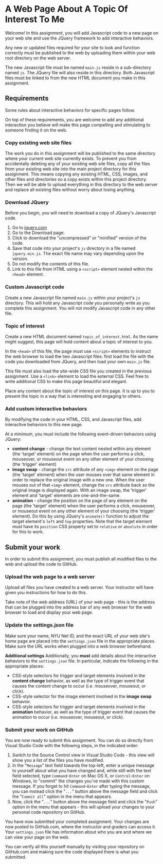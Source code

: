 # A Web Page About A Topic Of Interest To Me

Welcome! In this assignment, you will add Javascript code to a new page on your web site and use the JQuery framework to add interactive behaviors.

Any new or updated files required for your site to look and function correctly must be published to the web by uploading them within your web root directory on the web server.

The new Javascript file must be named `main.js` reside in a sub-directory named `js`. The JQuery file will also reside in this directory. Both Javascript files must be linked to from the new HTML document you make in this assignment.

## Requirements

Some rules about interactive behaviors for specific pages follow.

On top of these requirements, you are welcome to add any additional interaction you believe will make this page compelling and stimulating to someone finding it on the web.

### Copy existing web site files

The work you do in this assignment will be published to the same directory where your current web site currently exists. To prevent you from accidentally deleting any of your existing web site files, copy all the files from your existing web site into the main project directory for this assignment. This means copying any existing HTML, CSS, images, and other files and directories so a copy exists within this project directory. Then we will be able to upload everything in this directory to the web server and replace all existing files without worry about losing anything.

### Download JQuery

Before you begin, you will need to download a copy of JQuery's Javascript code.

1. Go to [jquery.com](https://jquery.com/)
1. Go to the Download page.
1. Click to download the "uncompressed" or "minified" version of the code.
1. Save that code into your project's `js` directory in a file named `jquery.min.js`. The exact file name may vary depending upon the version.
1. Do not modify the contents of this file.
1. Link to this file from HTML using a `<script>` element nested within the `<head>` element.

### Custom Javascript code

Create a new Javascript file named `main.js` within your project's `js` directory. This will hold any Javascript code you personally write as you complete this assignment. You will not modify Javascript code in any other file.

### Topic of interest

Create a new HTML document named `topic_of_interest.html`. As the name might suggest, this page will hold content about a topic of interest to you.

In the `<head>` of this file, the page must use `<script>` elements to instruct the web browser to load the two Javascript files: first load the file with the code you downloaded from JQuery, and then load your own `main.js` file.

This file must also load the site-wide CSS file you created in the previous assignment. Use a `<link>` element to load the external CSS. Feel free to write additional CSS to make this page beautiful and elegant.

Place any content about the topic of interest on this page. It is up to you to present the topic in a way that is interesting and engaging to others.

### Add custom interactive behaviors

By modifying the code in your HTML, CSS, and Javascript files, add interactive behaviors to this new page.

At a minimum, you must include the following event-driven behaviors using JQuery:

- **content change** - change the text content nested within any element (the 'target' element) on the page when the user performs a click, mouseover, or mouseout event on any other element of your choosing (the 'trigger' element)
- **image swap** - change the `src` attribute of any `<img>` element on the page (the 'target' element) when the user mouses over that same element in order to replace the original image with a new one. When the user mouses out of that `<img>` element, change the `src` attribute back so the original image is displayed again. With an image swap, the 'trigger' element and 'target' elements are one-and-the-same.
- **animation** - change the position on the page of any element on the page (the 'target' element) when the user performs a click, mouseover, or mouseout event on any other element of your choosing (the 'trigger' element). Do this by using JQuery's `animate()` function to adjust the target element's `left` and `top` properties. Note that the target element must have its `position` CSS property set to `relative` or `absolute` in order for this to work.

## Submit your work

In order to submit this assignment, you must publish all modified files to the web and upload the code to GitHub.

### Upload the web page to a web server

Upload all files you have created to a web server. Your instructor will have given you instructions for how to do this.

Take note of the web address (URL) of your web page - this is the address that can be plugged into the address bar of any web browser for the web browser to load and display your web page.

### Update the settings.json file

Make sure your name, NYU Net ID, and the exact URL of your web site's home page are placed into the `settings.json` file in the appropriate places. Make sure the URL works when plugged into a web browser beforehand.

**Additional settings**
Additionally, you **must** add details about the interactive behaviors to the `settings.json` file. In particular, indicate the following in the appropriate places:

- CSS-style selectors for trigger and target elements involved in the **content change** behavior, as well as the type of trigger event that causes the content change to occur (i.e. mouseover, mouseout, or click).
- CSS-style selector for the image element involved in the **image swap** behavior.
- CSS-style selectors for trigger and target elements involved in the **animation** behavior, as well as the type of trigger event that causes the animation to occur (i.e. mouseover, mouseout, or click).

### Submit your work on GitHub

You are now ready to submit this assignment. You can do so directly from Visual Studio Code with the following steps, in the indicated order:

1. Switch to the Source Control view in Visual Studio Code - this view will show you a list of the files you have modified.
1. In the "`Message`" text field towards the top-left, enter a unique message to yourself about what you have changed and, while still with the text field selected, type `Command`-`Enter` on Mac OS X, or `Control`-`Enter` on Windows, to "commit" the changes you've made with this custom message. If you forget to hit `Command`-`Enter` after typing the message, you can instead click the "`...`" button above the message field and click the "`Commit all`" option in the menu that appears.
1. Now, click the "`...`" button above the message field and click the "`Push`" option in the menu that appears - this will upload your changes to your personal code repository on GitHub.

You have now submitted your completed assignment. Your changes are now posted to GitHub.com, where the instructor and graders can access it. Your `settings.json` file has information about who you are and where we can view your page on the web.

You can verify all this yourself manually by visiting your repository on GitHub.com and making sure the code displayed there is what you submitted.
